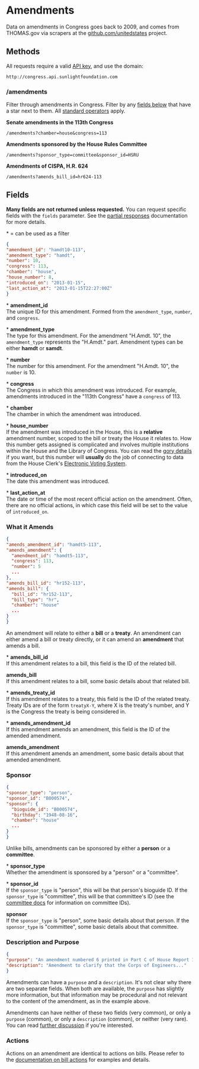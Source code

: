 # Amendments

Data on amendments in Congress goes back to 2009, and comes from THOMAS.gov via scrapers at the [github.com/unitedstates](https://github.com/unitedstates/congress) project.

## Methods

All requests require a valid [API key](index.html#parameters/api-key), and use the domain:

```text
http://congress.api.sunlightfoundation.com
```

### /amendments

Filter through amendments in Congress. Filter by any [fields below](#fields) that have a star next to them. All [standard operators](index.html#parameters/operators) apply.

**Senate amendments in the 113th Congress**

```text
/amendments?chamber=house&congress=113
```

**Amendments sponsored by the House Rules Committee**

```text
/amendments?sponsor_type=committee&sponsor_id=HSRU
```

**Amendments of CISPA, H.R. 624**

```text
/amendments?amends_bill_id=hr624-113
```


## Fields

**Many fields are not returned unless requested.** You can request specific fields with the `fields` parameter. See the [partial responses](index.html#parameters/partial-responses) documentation for more details.

\* = can be used as a filter

```json
{
"amendment_id": "hamdt10-113",
"amendment_type": "hamdt",
"number": 10,
"congress": 113,
"chamber": "house",
"house_number": 8,
"introduced_on": "2013-01-15",
"last_action_at": "2013-01-15T22:27:00Z"
}
```

\* **amendment_id**<br/>
The unique ID for this amendment. Formed from the `amendment_type`, `number`, and `congress`.

\* **amendment_type**<br/>
The type for this amendment. For the amendment "H.Amdt. 10", the `amendment_type` represents the "H.Amdt." part. Amendment types can be either **hamdt** or **samdt**.

\* **number**<br/>
The number for this amendment. For the amendment "H.Amdt. 10", the `number` is 10.

\* **congress**<br/>
The Congress in which this amendment was introduced. For example, amendments introduced in the "113th Congress" have a `congress` of 113.

\* **chamber**<br/>
The chamber in which the amendment was introduced.

\* **house_number**<br/>
If the amendment was introduced in the House, this is a **relative** amendment number, scoped to the bill or treaty the House it relates to. How this number gets assigned is complicated and involves multiple institutions within the House and the Library of Congress. You can read the [gory details](https://github.com/unitedstates/congress/issues/68) if you want, but this number will **usually** do the job of connecting to data from the House Clerk's [Electronic Voting System](http://clerk.house.gov/evs/2013/index.asp).

\* **introduced_on**<br/>
The date this amendment was introduced.

\* **last_action_at**<br/>
The date or time of the most recent official action on the amendment. Often, there are no official actions, in which case this field will be set to the value of `introduced_on`.

### What it Amends

```json
{
"amends_amendment_id": "hamdt5-113",
"amends_amendment": {
  "amendment_id": "hamdt5-113",
  "congress": 113,
  "number": 5
  ...
},
"amends_bill_id": "hr152-113",
"amends_bill": {
  "bill_id": "hr152-113",
  "bill_type": "hr",
  "chamber": "house"
  ...
}
}
```

An amendment will relate to either a **bill** or a **treaty**. An amendment can either amend a bill or treaty directly, or it can amend an **amendment** that amends a bill.

\* **amends_bill_id**<br/>
If this amendment relates to a bill, this field is the ID of the related bill.

**amends_bill**<br/>
If this amendment relates to a bill, some basic details about that related bill.

\* **amends_treaty_id**<br/>
If this amendment relates to a treaty, this field is the ID of the related treaty. Treaty IDs are of the form `treatyX-Y`, where X is the treaty's number, and Y is the Congress the treaty is being considered in.

\* **amends_amendment_id**<br/>
If this amendment amends an amendment, this field is the ID of the amended amendment.

**amends_amendment**<br/>
If this amendment amends an amendment, some basic details about that amended amendment.


### Sponsor

```json
{
"sponsor_type": "person",
"sponsor_id": "B000574",
"sponsor": {
  "bioguide_id": "B000574",
  "birthday": "1948-08-16",
  "chamber": "house"
  ...
}
}
```

Unlike bills, amendments can be sponsored by either a **person** or a **committee**.

\* **sponsor_type**<br/>
Whether the amendment is sponsored by a "person" or a "committee".

\* **sponsor_id**<br/>
If the `sponsor_type` is "person", this will be that person's bioguide ID. If the `sponsor_type` is "committee", this will be that committee's ID (see the [committee docs](committees.html) for information on committee IDs).

**sponsor**<br/>
If the `sponsor_type` is "person", some basic details about that person. If the `sponsor_type` is "committee", some basic details about that committee.

### Description and Purpose

```json
{
"purpose": "An amendment numbered 6 printed in Part C of House Report 113-1 to clarify that the Corps of Engineers...",
"description": "Amendment to clarify that the Corps of Engineers..."
}
```

Amendments can have a `purpose` and a `description`. It's not clear why there are two separate fields. When both are available, the `purpose` has slightly more information, but that information may be procedural and not relevant to the content of the amendment, as in the example above.

Amendments can have neither of these two fields (very common), or only a `purpose` (common), or only a `description` (common), or neither (very rare). You can read [further discussion](https://github.com/unitedstates/congress/issues/71#issuecomment-18246379) if you're interested.

### Actions

Actions on an amendment are identical to actions on bills. Please refer to the [documentation on bill actions](bills.html#fields/actions) for examples and details.